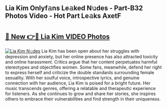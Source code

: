 ## Lia Kim Onlyf𝚊ns Le𝚊ked N𝚞des - Part-B32 Photos Video - Hot Part Le𝚊ks AxetF

# <h2><a href="http://ac42199.deff.icu/?id=Lia+Kim">🔗 New 👉🔴 Lia Kim VIDEO Photos</a></h2>

[![Lia Kim N𝚞des](https://i.imgur.com/rIISA9y.gif)](http://ac42199.deff.icu/?id=Lia+Kim)
Lia Kim has been open about her struggles with depression and anxiety, but her online presence has also attracted toxicity and online harassment. Critics argue that her content perpetuates harmful stereotypes and objectifies women. Some fans, meanwhile, defend her right to express herself and criticize the double standards surrounding female sexuality. With her soulful voice, introspective lyrics, and genuine connection with her audience, Lia Kim is poised for a bright future. Her music transcends genres, offering a relatable and therapeutic experience for listeners. As she continues to grow and share her stories, she inspires others to embrace their vulnerabilities and find strength in their uniqueness.
